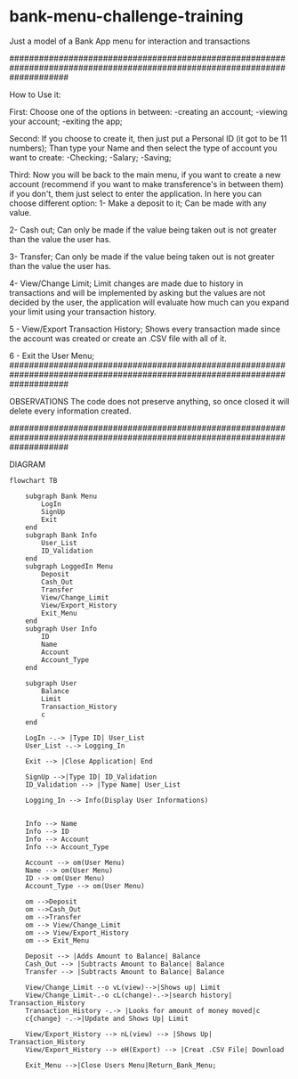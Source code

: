 # bank-menu-challenge-training
 Just a model of a Bank App menu for interaction and transactions

############################################################################################################################

How to Use it:

First:
Choose one of the options in between: 
 -creating an account;
 -viewing your account;
 -exiting the app;
 
Second:
 If you choose to create it, then just put a Personal ID (it got to be 11 numbers);
 Than type your Name
 and then select the type of account you want to create:
  -Checking;
  -Salary;
  -Saving;

 Third:
  Now you will be back to the main menu, if you want to create a new account (recommend if you want to make transference's in between them)
if you don't, them just select to enter the application.
 In here you can choose different option:
  1- Make a deposit to it;
   Can be made with any value.
   
  2- Cash out;
   Can only be made if the value being taken out is not greater than the value the user has.
   
  3- Transfer;
   Can only be made if the value being taken out is not greater than the value the user has.
   
  4- View/Change Limit;
   Limit changes are made due to history in transactions and will be implemented by asking but the values are not decided by the user,
  the application will evaluate how much can you expand your limit using your transaction history.
  
  5 - View/Export Transaction History;
   Shows every transaction made since the account was created or create an .CSV file with all of it.
   
  6 - Exit the User Menu;
  ############################################################################################################################

OBSERVATIONS
 The code does not preserve anything, so once closed it will delete every information created.

############################################################################################################################

DIAGRAM 

```mermaid
flowchart TB

    subgraph Bank Menu
        LogIn
        SignUp
        Exit
    end
    subgraph Bank Info
        User_List
        ID_Validation
    end
    subgraph LoggedIn Menu
        Deposit
        Cash_Out
        Transfer
        View/Change_Limit
        View/Export_History
        Exit_Menu
    end
    subgraph User Info
        ID
        Name
        Account
        Account_Type
    end

    subgraph User
        Balance
        Limit
        Transaction_History
        c
    end

    LogIn -.-> |Type ID| User_List
    User_List -.-> Logging_In

    Exit --> |Close Application| End

    SignUp -->|Type ID| ID_Validation
    ID_Validation --> |Type Name| User_List

    Logging_In --> Info(Display User Informations)


    Info --> Name
    Info --> ID
    Info --> Account
    Info --> Account_Type

    Account --> om(User Menu)
    Name --> om(User Menu)
    ID --> om(User Menu)
    Account_Type --> om(User Menu)

    om -->Deposit
    om -->Cash_Out
    om -->Transfer
    om --> View/Change_Limit
    om --> View/Export_History
    om --> Exit_Menu

    Deposit --> |Adds Amount to Balance| Balance
    Cash_Out --> |Subtracts Amount to Balance| Balance
    Transfer --> |Subtracts Amount to Balance| Balance

    View/Change_Limit --o vL(view)-->|Shows up| Limit
    View/Change_Limit-.-o cL(change)-.->|search history| Transaction_History
    Transaction_History -.-> |Looks for amount of money moved|c
    c{change} -.->|Update and Shows Up| Limit

    View/Export_History --> nL(view) --> |Shows Up| Transaction_History
    View/Export_History --> eH(Export) --> |Creat .CSV File| Download

    Exit_Menu -->|Close Users Menu|Return_Bank_Menu;
```
